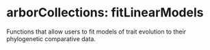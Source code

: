 # arborCollections: fitLinearModels

Functions that allow users to fit models of trait evolution to their phylogenetic comparative data. 

